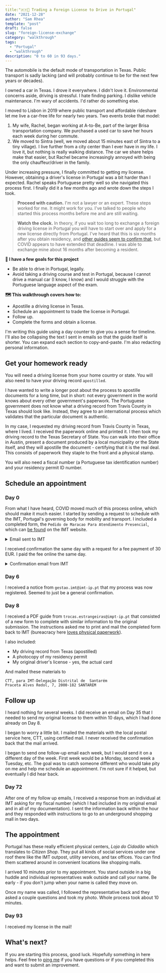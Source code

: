 ```yaml
---
title:"🇵🇹🚗 Trading a Foreign License to Drive in Portugal"
date: "2021-12-28"
author: "Sam Rhea"
template: "post"
draft: false
slug: "foreign-license-exchange"
category: "walkthrough"
tags:
  - "Portugal"
  - "walkthrough"
description: "0 to 60 in 93 days."
---
```


The automobile is the default mode of transportation in Texas. Public transport is sadly lacking (and will probably continue to be for the next few years or decades).

I owned a car in Texas. I drove it everywhere. I didn't love it. Environmental concerns aside, driving is stressful. I hate finding parking. I dislike vehicle maintenance. I'm wary of accidents. I'd rather do something else.

I moved to Lisbon in 2019 where public transport and affordable rideshare let me live a car-free life for nearly two years. Two events broke that model:

1. My wife, Rachel, began working at A-to-Be, part of the larger Brisa transportation company. We purchased a used car to save her hours each week during her commute.
2. We moved to Sintra (well, we moved about 15 minutes east of Sintra to a tiny village). I live further from a city center than I ever have in my life. I love it, but nothing is really walking distance. The car we share helps make that easier, but Rachel became increasingly annoyed with being the only chauffeur/driver in the family.

Under increasing pressure, I finally committed to getting my license. However, obtaining a driver's license in Portugal was a bit harder than I expected. Rachel speaks Portuguese pretty well so she navigated this process first. I finally did it a few months ago and wrote down the steps I took.

> **Proceed with caution.** I'm not a lawyer or an expert. These steps worked for me. It might work for you. I've talked to people who started this process months before me and are still waiting.

> **Watch the clock.** In theory, if you wait too long to exchange a foreign driving license in Portugal you will have to start over and apply for a new license directly from Portugal. I've heard that this is six months after you obtain residency, and [other guides seem to confirm that](https://www.angloinfo.com/how-to/portugal/transport/driving-licences/non-eu-licence-exchange), but COVID appears to have extended that deadline. I was able to exchange mine about 16 months after becoming a resident.

**🎯 I have a few goals for this project**

* Be able to drive in Portugal, legally.
* Avoid taking a driving course and test in Portugal, because I cannot drive a manual car (I know, I know) and I would struggle with the Portuguese language aspect of the exam.

**🗺️ This walkthrough covers how to:**

* Apostille a driving license in Texas.
* Schedule an appointment to trade the license in Portugal.
* Follow up.
* Complete the forms and obtain a license.

I'm writing this guide using a day counter to give you a sense for timeline. I'll also be collapsing the text I sent in emails so that the guide itself is shorter. You can expand each section to copy-and-paste. I'm also redacting personal information.

## Get your homework ready

You will need a driving license from your home country or state. You will also need to have your driving record `apostilled`.

I have wanted to write a longer post about the process to apostille documents for a long time, but in short: not every government in the world knows about every other government's paperwork. The Portuguese government does not know what a driving record from Travis County in Texas should look like. Instead, they agree to an international process which validates that the particular document is authentic.

In my case, I requested my driving record from Travis County in Texas, where I lived. I received the paperwork online and printed it. I then took my driving record to the Texas Secretary of State. You can walk into their office in Austin, present a document produced by a local municipality or the State itself, and they will apostille the document - certifying that it is the real deal. This consists of paperwork they staple to the front and a physical stamp.

You will also need a fiscal number (a Portuguese tax identification number) and your residency permit ID number.

## Schedule an appointment

### Day 0
From what I have heard, COVID moved much of this process online, which should make it much easier. I started by sending a request to schedule with the IMT, Portugal's governing body for mobility and transport. I included a completed form, the `Pedido de Maracao Para Atendimento Presencial`, which can [be found](https://www.imt-ip.pt/sites/IMTT/Portugues/Documents/ANO%202020/Docs-Covid-19/Formulario_AGENDAMENTOS.pdf) on the IMT website.

<details>
  <summary>Email sent to IMT</summary>

To: `drmtlvt.agendamentoscondutores@imt-ip.pt`

Subject: `Troca de Carta de Condução Estrangeira (EUA) para a Carta de Condução Portuguesa`

```
Eu, Samuel Douglas Rhea, nacional dos EUA, portadora do título de
residência n.º #########, válido
até DD-MM-YYYY, venho, por este meio, requerer um agendamento nas
V. instalações da Direção Regional de Mobilidade e Transportes de
Lisboa e Vale do Tejo  (Loja do Cidadão do Saldanha), para solicitar a Troca de Carta de Condução Estrangeira (EUA)
para a Carta de Condução Portuguesa.

Para os efeitos do agendamento solicitado já reuni toda a documentação necessária.

Envio em anexo o formulário de pedido de agendamento preenchido.

Fico a aguardar a V. resposta com a brevidade possível.

Com os melhores cumprimentos,
Samuel Rhea
```
</details>

I received confirmation the same day with a request for a fee payment of 30 EUR. I paid the fee online the same day.

<details>
  <summary>Confirmation email from IMT</summary>
  
```
Ex.mo Senhor
 
Informamos que esta é uma caixa disponível só para marcação de Agendamentos.
 
Informa-se que para o registo do pedido de troca de Título Estrangeiro que pretende agendar,
deve aceder ao link:http://www.imtonline.pt/index.php/troca-de-titulos-conducao-estrangeiros/troca-de-titulos-de-conducao109
e, seguir as instruçõesdevendo aguardar comunicação por parte dos serviços. O processo será analisado e será
enviado um e-mail para efetuar o pagamento da taxa de 30 euros e com indicação sobre a forma de
recolha dos dados biométricos, caso seja necessário. 
 
Com os melhores cumprimentos
```
</details>

### Day 6

I received a notice from `gestao.imt@imt-ip.pt` that my process was now registered. Seemed to just be a general confirmation.

### Day 8

I received a PDF guide from `trocas.estrangeiras@impt-ip.pt` that consisted of a new form to complete with similar information to the original submission. The instructions asked me to print and mail the completed form back to IMT (bureacracy here [loves physical paperwork](https://blog.samrhea.com/posts/2021/zero-trust-samba)).

I also included:

* My driving record from Texas (apostilled)
* A photocopy of my residency permit
* My original driver's license - yes, the actual card

And mailed these materials to

```
CTT, para IMT-Delegação Distrital de  Santarém
Praceta Alves Redol, 7, 2000-182 SANTAREM
```

## Follow up

I heard nothing for several weeks. I did receive an email on Day 35 that I needed to send my original license to them within 10 days, which I had done already on Day 8.

I began to worry a little bit. I mailed the materials with the local postal service here, CTT, using certified mail. I never received the confirmation back that the mail arrived.

I began to send one follow-up email each week, but I would send it on a different day of the week. First week would be a Monday, second week a Tuesday, etc. The goal was to catch someone different who would take pity on me and help me schedule an appointment. I'm not sure if it helped, but eventually I did hear back.

### Day 72

After one of my follow up emails, I received a response from an individual at IMT asking for my fiscal number (which I had included in my original email and in all of my documentation). I sent the information back within the hour and they responded with instructions to go to an underground shopping mall in two days.

## The appointment

Portugal has these really efficient physical centers, *Loja do Cidadão* which translates to *Citizen Shop*. They put all kinds of social services under one roof there like the IMT outpost, utility services, and tax offices. You can find them scattered around in convenient locations like shopping malls.

I arrived 10 minutes prior to my appointment. You stand outside in a big huddle and individual representatives walk outside and call your name. Be early - if you don't jump when your name is called they move on.

Once my name was called, I followed the representative back and they asked a couple questions and took my photo. Whole process took about 10 minutes.

### Day 93

I received my license in the mail!

## What's next?

If you are starting this process, good luck. Hopefully something in here helps. Feel free to [ping me](https://twitter.com/lakeaustinblvd) if you have questions or if you completed this and want to submit an improvement.
